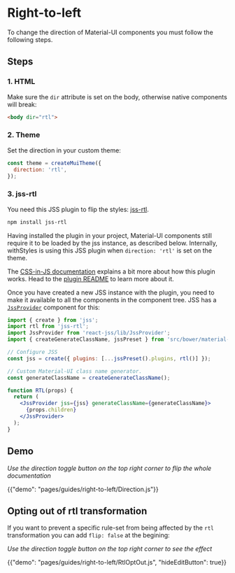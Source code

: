 # Right-to-left

<p class="description">To change the direction of Material-UI components you must follow the following steps.</p>

## Steps

### 1. HTML

Make sure the `dir` attribute is set on the body, otherwise native components will break:
```html
<body dir="rtl">
```

### 2. Theme

Set the direction in your custom theme:
```js
const theme = createMuiTheme({
  direction: 'rtl',
});
```

### 3. jss-rtl

You need this JSS plugin to flip the styles: [jss-rtl](https://github.com/alitaheri/jss-rtl).

```sh
npm install jss-rtl
```
Having installed the plugin in your project, Material-UI components still require it to be loaded by the jss instance, as described below.
Internally, withStyles is using this JSS plugin when `direction: 'rtl'` is set on the theme.

The [CSS-in-JS documentation](/customization/css-in-js/#opting-out-of-rtl-transformation) explains a bit more about how this plugin works.
Head to the [plugin README](https://github.com/alitaheri/jss-rtl) to learn more about it.

Once you have created a new JSS instance with the plugin, you need to make it available to all the components in the component tree.
JSS has a [`JssProvider`](https://github.com/cssinjs/react-jss) component for this:

```jsx
import { create } from 'jss';
import rtl from 'jss-rtl';
import JssProvider from 'react-jss/lib/JssProvider';
import { createGenerateClassName, jssPreset } from 'src/bower/material-ui/packages/material-ui/src/styles';

// Configure JSS
const jss = create({ plugins: [...jssPreset().plugins, rtl()] });

// Custom Material-UI class name generator.
const generateClassName = createGenerateClassName();

function RTL(props) {
  return (
    <JssProvider jss={jss} generateClassName={generateClassName}>
      {props.children}
    </JssProvider>
  );
}
```

## Demo

*Use the direction toggle button on the top right corner to flip the whole documentation*

{{"demo": "pages/guides/right-to-left/Direction.js"}}


## Opting out of rtl transformation

If you want to prevent a specific rule-set from being affected by the `rtl` transformation you can add `flip: false` at the begining:

*Use the direction toggle button on the top right corner to see the effect*

{{"demo": "pages/guides/right-to-left/RtlOptOut.js", "hideEditButton": true}}

